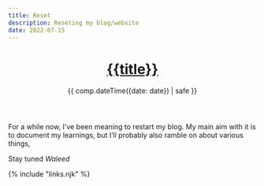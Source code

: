 ```yaml
---
title: Reset
description: Reseting my blog/website
date: 2022-07-15
---
```


<header>

# [{{title}}](/)

{{ comp.dateTime({date: date}) | safe }}

</header><section>

For a while now, I’ve been meaning to restart my blog. My main aim with it is to document my learnings, but I’ll probably also ramble on about various things,


</section><footer>

Stay tuned
_Waleed_

<footer>

{% include "links.njk" %}
